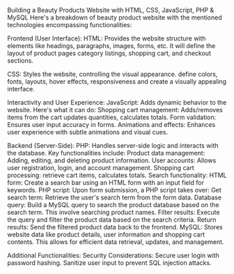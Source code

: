 Building a Beauty Products Website with HTML, CSS, JavaScript, PHP & MySQL Here's a breakdown of beauty product website with the mentioned technologies
encompassing functionalities:

Frontend (User Interface): HTML: Provides the website structure with elements like headings, paragraphs, images, forms, etc. It will define the layout of product pages 
category listings, shopping cart, and checkout sections.

CSS: Styles the website, controlling the visual appearance. define colors, fonts, layouts, hover effects, responsiveness and create a visually appealing interface.

Interactivity and User Experience: JavaScript: Adds dynamic behavior to the website. Here's what it can do: Shopping cart management: Adds/removes items from the cart 
updates quantities, calculates totals. Form validation: Ensures user input accuracy in forms. Animations and effects: Enhances user experience with subtle animations and visual cues.

Backend (Server-Side): PHP: Handles server-side logic and interacts with the database. Key functionalities include: Product data management: Adding, editing, and deleting product information.
User accounts: Allows user registration, login, and account management. Shopping cart processing: retrieve cart items, calculates totals. Search functionality: 
HTML form: Create a search bar using an HTML form with an input field for keywords. PHP script: Upon form submission, a PHP script takes over: Get search term:
Retrieve the user's search term from the form data. Database query: Build a MySQL query to search the product database based on the search term. 
This involve searching product names. Filter results: Execute the query and filter the product data based on the search criteria. Return results: 
Send the filtered product data back to the frontend. MySQL: Stores website data like product details, user information and shopping cart contents.
This allows for efficient data retrieval, updates, and management.

Additional Functionalities: Security Considerations: Secure user login with password hashing. Sanitize user input to prevent SQL injection attacks.
